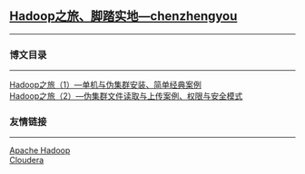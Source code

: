 
## [Hadoop之旅、脚踏实地—chenzhengyou](http://blog.csdn.net/column/details/15446.html)      
******************



### 博文目录
******************       
[Hadoop之旅（1）—单机与伪集群安装、简单经典案例](http://blog.csdn.net/javawebrookie/article/details/73249424)      
[Hadoop之旅（2）—伪集群文件读取与上传案例、权限与安全模式](http://blog.csdn.net/javawebrookie/article/details/73384918)         








### 友情链接
******************         
[Apache Hadoop](http://hadoop.apache.org/)      
[Cloudera](https://www.cloudera.com/)       